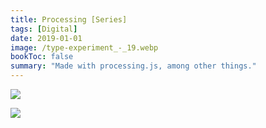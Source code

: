 ```yaml
---
title: Processing [Series]
tags: [Digital]
date: 2019-01-01
image: /type-experiment_-_19.webp
bookToc: false
summary: "Made with processing.js, among other things."
---
```


![](/type-experiment_-_20.webp)

![](/type-experiment_-_14.webp)